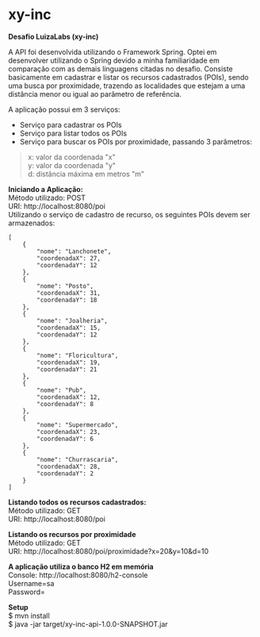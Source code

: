 # xy-inc
<b> Desafio LuizaLabs (xy-inc) </b>

A API foi desenvolvida utilizando o Framework Spring. Optei em desenvolver utilizando o Spring devido a minha familiaridade em comparação 
com as demais linguagens citadas no desafio. Consiste basicamente em cadastrar e listar os recursos cadastrados (POIs), sendo uma busca por proximidade, 
trazendo as localidades que estejam a uma distância menor ou igual ao parâmetro de referência. 

A aplicação possui em 3 serviços: <br>
- Serviço para cadastrar os POIs <br>
- Serviço para listar todos os POIs <br>
- Serviço para buscar os POIs por proximidade, passando 3 parâmetros: <br>
> x: valor da coordenada "x" <br>
> y: valor da coordenada "y" <br>
> d: distância máxima em metros "m" <br>

<b> Iniciando a Aplicação: </b><br>
Método utilizado: POST <br>
URI: http://localhost:8080/poi <br>
Utilizando o serviço de cadastro de recurso, os seguintes POIs devem ser armazenados: 

    [
        {
            "nome": "Lanchonete",
            "coordenadaX": 27,
            "coordenadaY": 12
        },
        {
            "nome": "Posto",
            "coordenadaX": 31,
            "coordenadaY": 18
        },
        {
            "nome": "Joalheria",
            "coordenadaX": 15,
            "coordenadaY": 12
        },
        {
            "nome": "Floricultura",
            "coordenadaX": 19,
            "coordenadaY": 21
        },
        {
            "nome": "Pub",
            "coordenadaX": 12,
            "coordenadaY": 8
        },
        {
            "nome": "Supermercado",
            "coordenadaX": 23,
            "coordenadaY": 6
        },
        {
            "nome": "Churrascaria",
            "coordenadaX": 28,
            "coordenadaY": 2
        }
    ]
	
<b> Listando todos os recursos cadastrados: </b><br>
Método utilizado: GET <br>
URI: http://localhost:8080/poi

<b> Listando os recursos por proximidade </b><br>
Método utilizado: GET <br>
URI: http://localhost:8080/poi/proximidade?x=20&y=10&d=10

<b> A aplicação utiliza o banco H2 em memória </b><br>
Console: http://localhost:8080/h2-console <br>
Username=sa <br>
Password=

<b> Setup </b><br>
$ mvn install <br>
$ java -jar target/xy-inc-api-1.0.0-SNAPSHOT.jar
